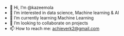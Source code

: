 - 👋 Hi, I’m @kazeemola
- 👀 I’m interested in data science, Machine learning & AI
- 🌱 I’m currently learning Machine Learning
- 💞️ I’m looking to collaborate on projects
- 📫 How to reach me: achieverk2@gmail.com

<!---
kazeemola/kazeemola is a ✨ special ✨ repository because its `README.md` (this file) appears on your GitHub profile.
You can click the Preview link to take a look at your changes.
--->

